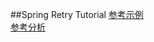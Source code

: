 ##Spring Retry Tutorial
[参考示例](https://www.javadevjournal.com/spring/spring-retry/)  
[参考分析](http://www.broadview.com.cn/article/233)
```$xslt

```